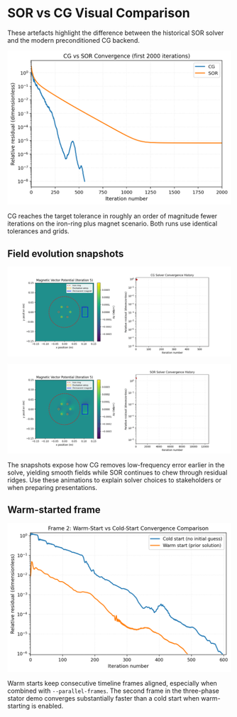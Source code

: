 # SOR vs CG Visual Comparison

These artefacts highlight the difference between the historical SOR solver and the modern preconditioned CG backend.

![CG vs SOR convergence overlay](../../assets/images/CG_vs_SOR_convergence_overlay.png)

CG reaches the target tolerance in roughly an order of magnitude fewer iterations on the iron-ring plus magnet scenario. Both runs use identical tolerances and grids.

## Field evolution snapshots

![CG progress snapshots](../../assets/images/progress_snapshots_cg.gif)

![SOR progress snapshots](../../assets/images/progress_snapshots_sor.gif)

The snapshots expose how CG removes low-frequency error earlier in the solve, yielding smooth fields while SOR continues to chew through residual ridges. Use these animations to explain solver choices to stakeholders or when preparing presentations.

## Warm-started frame

![Warm-started frame 2](../../assets/images/warm_start_frame_2.png)

Warm starts keep consecutive timeline frames aligned, especially when combined with `--parallel-frames`. The second frame in the three-phase stator demo converges substantially faster than a cold start when warm-starting is enabled.
